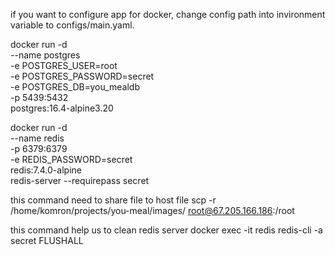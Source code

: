 if you want to configure app for docker, change config path into invironment variable to configs/main.yaml.

docker run -d \
   --name postgres \
   -e POSTGRES_USER=root \
   -e POSTGRES_PASSWORD=secret \
   -e POSTGRES_DB=you_mealdb \
   -p 5439:5432 \
   postgres:16.4-alpine3.20


docker run -d \
  --name redis \
  -p 6379:6379 \
  -e REDIS_PASSWORD=secret \
  redis:7.4.0-alpine \
  redis-server --requirepass secret


this command need to share file to host file
scp -r /home/komron/projects/you-meal/images/ root@67.205.166.186:/root  


this command help us to clean redis server
docker exec -it redis redis-cli -a secret FLUSHALL
